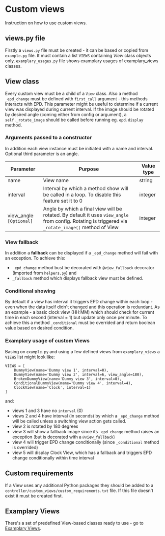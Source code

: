# Custom views

Instruction on how to use custom views.

## views.py file

Firstly a `views.py` file must be created - it can be based or copied from `example.py` file. It must contain a list `VIEWS` containing *View* class objects only. `examplary_usages.py` file shows examplary usages of examplary_views classes.

## View class

Every custom view must be a child of a `View` class. Also a method `_epd_change` must be defined with `first_call` argument - this methods interacts with EPD. This parameter might be useful to determine if a current view was displayed during current interval.
If the image should be rotated by desired angle (coming either from config or argument), a `self._rotate_image` should be called before running eg. `epd.display` method.

### Arguments passed to a constructor

In addition each view instance must be initiated with a name and interval. Optional third parameter is an angle.

| Parameter | Purpose | Value type |
| --- | --- | --- |
| name | View name | string |
| interval | Interval by which a method show will be called in a loop. To disable this feature set it to 0 | integer |
| view_angle `[Optional]` | Angle by which a final view will be rotated. By default it uses `view_angle` from config. Rotating is triggered via `_rotate_image()` method of View | integer |

### View fallback

In addition a **fallback** can be displayed if a `_epd_change` method will fail with an exception. To achieve this:

- `_epd_change` method bust be decorated with `@view_fallback` decorator (imported from `helpers.py`) and
- `_fallback` method which displays fallback view must be defined.

### Conditional showing

By default if a view has interval it triggers EPD change within each loop - even when the data itself didn't changed and this operation is redundant. As an example - a basic clock view (HH:MM) which should check for current time in each second (interval = 1) but update only once per minute. To achieve this a method `_conditional` must be overrided and return boolean value based on desired condition.

### Examplary usage of custom Views

Basing on `example.py` and using a few defined views from `examplary_views` a `VIEWS` list might look like:

    VIEWS = [
        DummyView(name='Dummy view 1', interval=0),
        DummyView(name='Dummy view 2', interval=6, view_angle=180),
        BrokenDummyView(name='Dummy view 3', interval=0),
        ConditionalDummyView(name='Dummy view 4', interval=4),
        ClockView(name='Clock', interval=1)
    ]

and:

- views 1 and 3 have no `interval` (0)
- views 2 and 4 have interval (in seconds) by which a `_epd_change` method will be called unless a switching view action gets called.
- view 2 is rotated by 180 degrees
- view 3 will show a fallback image since its `_epd_change` method raises an exception (but is decorated with a `@view_fallback`)
- view 4 will trigger EPD change conditionally (since `_conditional` method is overrided)
- view 5 will display Clock View, which has a fallback and triggers EPD change conditionally within time interval

## Custom requirements

If a View uses any additional Python packages they should be added to a `controller/custom_views/custom_requirements.txt` file. If this file doesn't exist it must be created first.

## Examplary Views

There's a set of predefined View-based classes ready to use - go to [Examplary Views](/controller/custom_views/examplary_views/README.md).
